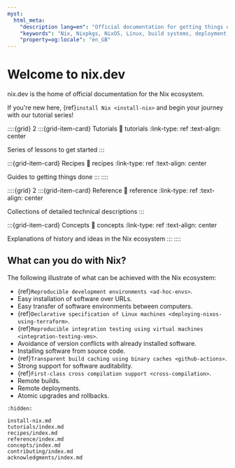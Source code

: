```yaml
---
myst:
  html_meta:
    "description lang=en": "Official documentation for getting things done with Nix."
    "keywords": "Nix, Nixpkgs, NixOS, Linux, build systems, deployment, packaging, declarative, reproducible, immutable, software, developer"
    "property=og:locale": "en_GB"
---
```



# Welcome to nix.dev

nix.dev is the home of official documentation for the Nix ecosystem.

If you're new here, {ref}`install Nix <install-nix>` and begin your journey with our tutorial series!

::::{grid} 2
:::{grid-item-card} Tutorials
:link: tutorials
:link-type: ref
:text-align: center

Series of lessons to get started
:::

:::{grid-item-card} Recipes
:link: recipes
:link-type: ref
:text-align: center

Guides to getting things done
:::
::::

::::{grid} 2
:::{grid-item-card} Reference
:link: reference
:link-type: ref
:text-align: center

Collections of detailed technical descriptions
:::

:::{grid-item-card} Concepts
:link: concepts
:link-type: ref
:text-align: center

Explanations of history and ideas in the Nix ecosystem
:::
::::

## What can you do with Nix?

The following illustrate of what can be achieved with the Nix ecosystem:

- {ref}`Reproducible development environments <ad-hoc-envs>`.
- Easy installation of software over URLs.
- Easy transfer of software environments between computers.
- {ref}`Declarative specification of Linux machines <deploying-nixos-using-terraform>`.
- {ref}`Reproducible integration testing using virtual machines <integration-testing-vms>`.
- Avoidance of version conflicts with already installed software.
- Installing software from source code.
- {ref}`Transparent build caching using binary caches <github-actions>`.
- Strong support for software auditability.
- {ref}`First-class cross compilation support <cross-compilation>`.
- Remote builds.
- Remote deployments.
- Atomic upgrades and rollbacks.


```{toctree}
:hidden:

install-nix.md
tutorials/index.md
recipes/index.md
reference/index.md
concepts/index.md
contributing/index.md
acknowledgments/index.md
```
